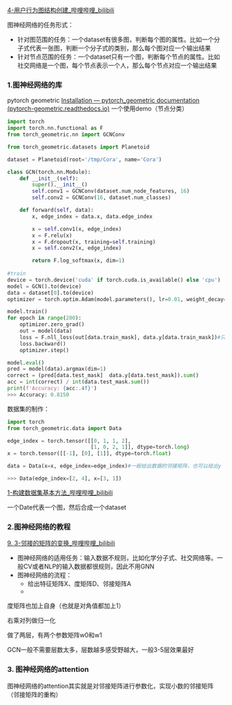 [4-用户行为图结构创建_哔哩哔哩_bilibili](https://www.bilibili.com/video/BV1ze4y1E7Xg?p=18&spm_id_from=pageDriver&vd_source=d31a858cc26ae1ffa19e14058b339f40)

图神经网络的任务形式：
- 针对图范围的任务：一个dataset有很多图，判断每个图的属性。比如一个分子式代表一张图，判断一个分子式的类别，那么每个图对应一个输出结果
- 针对节点范围的任务：一个dataset只有一个图，判断每个节点的属性。比如社交网络是一个图，每个节点表示一个人，那么每个节点对应一个输出结果

### 1.图神经网络的库

pytorch geometric
[Installation — pytorch_geometric documentation (pytorch-geometric.readthedocs.io)](https://pytorch-geometric.readthedocs.io/en/latest/install/installation.html)
一个使用demo（节点分类）

```python
import torch
import torch.nn.functional as F
from torch_geometric.nn import GCNConv

from torch_geometric.datasets import Planetoid

dataset = Planetoid(root='/tmp/Cora', name='Cora')

class GCN(torch.nn.Module):
    def __init__(self):
        super().__init__()
        self.conv1 = GCNConv(dataset.num_node_features, 16)
        self.conv2 = GCNConv(16, dataset.num_classes)

    def forward(self, data):
        x, edge_index = data.x, data.edge_index

        x = self.conv1(x, edge_index)
        x = F.relu(x)
        x = F.dropout(x, training=self.training)
        x = self.conv2(x, edge_index)

        return F.log_softmax(x, dim=1)
        
#train
device = torch.device('cuda' if torch.cuda.is_available() else 'cpu')
model = GCN().to(device)
data = dataset[0].to(device)
optimizer = torch.optim.Adam(model.parameters(), lr=0.01, weight_decay=5e-4)

model.train()
for epoch in range(200):
    optimizer.zero_grad()
    out = model(data)
    loss = F.nll_loss(out[data.train_mask], data.y[data.train_mask])#只计算有标签的节点
    loss.backward()
    optimizer.step()
```

```python
model.eval()
pred = model(data).argmax(dim=1)
correct = (pred[data.test_mask]  data.y[data.test_mask]).sum()
acc = int(correct) / int(data.test_mask.sum())
print(f'Accuracy: {acc:.4f}')
>>> Accuracy: 0.8150
```

数据集的制作：
```python
import torch
from torch_geometric.data import Data

edge_index = torch.tensor([[0, 1, 1, 2],
                           [1, 0, 2, 1]], dtype=torch.long)
x = torch.tensor([[-1], [0], [1]], dtype=torch.float)

data = Data(x=x, edge_index=edge_index)#一般给出数据的邻接矩阵，也可以给出y（标签）

>>> Data(edge_index=[2, 4], x=[3, 1])
```



[1-构建数据集基本方法_哔哩哔哩_bilibili](https://www.bilibili.com/video/BV1ze4y1E7Xg?p=15&vd_source=d31a858cc26ae1ffa19e14058b339f40)


一个Date代表一个图，然后合成一个dataset

### 2.图神经网络的教程

[9. 3-邻接的矩阵的变换_哔哩哔哩_bilibili](https://www.bilibili.com/video/BV1HA411Q7AJ?p=12&spm_id_from=pageDriver&vd_source=d31a858cc26ae1ffa19e14058b339f40)

- 图神经网络的适用任务：输入数据不规则，比如化学分子式、社交网络等。一般CV或者NLP的输入数据都很规则，因此不用GNN
- 图神经网络的流程：
	- 给出特征矩阵X、度矩阵D、邻接矩阵A
	- 


度矩阵也加上自身（也就是对角值都加上1）



右乘对列做归一化


做了两层，有两个参数矩阵w0和w1



GCN一般不需要层数太多，层数越多感受野越大，一般3-5层效果最好


### 3. 图神经网络的attention

 图神经网络的attention其实就是对邻接矩阵进行参数化，实现小数的邻接矩阵（邻接矩阵的重构）
